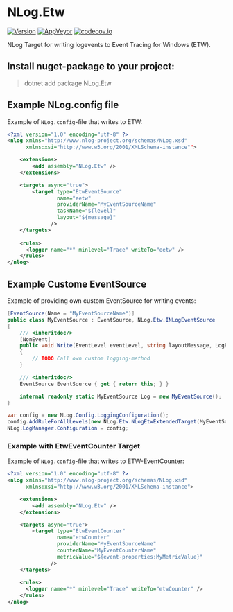 # NLog.Etw

[![Version](https://badge.fury.io/nu/NLog.Etw.svg)](https://www.nuget.org/packages/NLog.Etw)
[![AppVeyor](https://img.shields.io/appveyor/ci/nlog/nlog-Etw/master.svg)](https://ci.appveyor.com/project/nlog/nlog-Etw/branch/master)
[![codecov.io](https://codecov.io/github/NLog/NLog.Etw/coverage.svg?branch=master)](https://codecov.io/github/NLog/NLog.Etw?branch=master)

NLog Target for writing logevents to Event Tracing for Windows (ETW).

## Install nuget-package to your project:

  > dotnet add package NLog.Etw

## Example NLog.config file

Example of `NLog.config`-file that writes to ETW:

```xml
<?xml version="1.0" encoding="utf-8" ?>
<nlog xmlns="http://www.nlog-project.org/schemas/NLog.xsd"
      xmlns:xsi="http://www.w3.org/2001/XMLSchema-instance"">

    <extensions>
        <add assembly="NLog.Etw" />
    </extensions>

    <targets async="true">
        <target type="EtwEventSource"
                name="eetw"
                providerName="MyEventSourceName"
                taskName="${level}"
                layout="${message}"
              />
    </targets>
    
    <rules>
      <logger name="*" minlevel="Trace" writeTo="eetw" />
    </rules>
</nlog>
```

## Example Custome EventSource

Example of providing own custom EventSource for writing events:

```c#
[EventSource(Name = "MyEventSourceName")]
public class MyEventSource : EventSource, NLog.Etw.INLogEventSource
{
    /// <inheritdoc/>
    [NonEvent]
    public void Write(EventLevel eventLevel, string layoutMessage, LogEventInfo logEvent)
    {
        // TODO Call own custom logging-method
    }

    /// <inheritdoc/>
    EventSource EventSource { get { return this; } }

    internal readonly static MyEventSource Log = new MyEventSource();
}

var config = new NLog.Config.LoggingConfiguration();
config.AddRuleForAllLevels(new NLog.Etw.NLogEtwExtendedTarget(MyEventSource.Log) { Name = "eetw" });
NLog.LogManager.Configuration = config;
```

### Example with EtwEventCounter Target

Example of `NLog.config`-file that writes to ETW-EventCounter:

```xml
<?xml version="1.0" encoding="utf-8" ?>
<nlog xmlns="http://www.nlog-project.org/schemas/NLog.xsd"
      xmlns:xsi="http://www.w3.org/2001/XMLSchema-instance">

    <extensions>
        <add assembly="NLog.Etw" />
    </extensions>

    <targets async="true">
        <target type="EtwEventCounter"
                name="etwCounter"
                providerName="MyEventSourceName"
                counterName="MyEventCounterName"
                metricValue="${event-properties:MyMetricValue}"
              />
    </targets>
    
    <rules>
      <logger name="*" minlevel="Trace" writeTo="etwCounter" />
    </rules>
</nlog>
```
